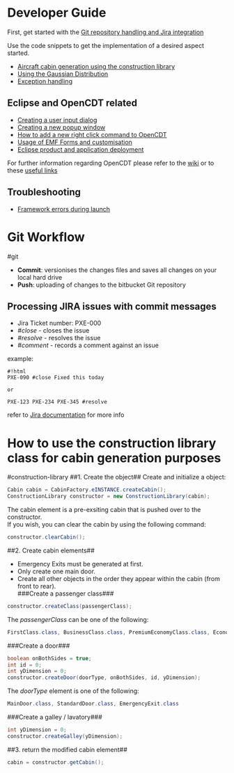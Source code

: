# Developer Guide #

First, get started with the [Git repository handling and Jira integration](#git)

Use the code snippets to get the implementation of a desired aspect started. 
 
* [Aircraft cabin generation using the construction library](#construction-library)
* [Using the Gaussian Distribution](#gaussian)
* [Exception handling](#java-exception)

## Eclipse and OpenCDT related ##
* [Creating a user input dialog](#input-dialog)
* [Creating a new popup window](#help-window)
* [How to add a new right click command to OpenCDT](#opencdt-right-click-command)
* [Usage of EMF Forms and customisation](#emf-forms)
* [Eclipse product and application deployment](http://www.vogella.com/tutorials/EclipseProductDeployment/article.html#deployment_deltapack)

For further information regarding OpenCDT please refer to the [wiki](http://bitbucket.org/opencdt/opencdt/wiki/Home) or to these [useful links](#useful-links)

## Troubleshooting
* [Framework errors during launch](#error-framework)


# Git Workflow #
#git

* **Commit**: versionises the changes files and saves all changes on your local hard drive
* **Push**: uploading of changes to the bitbucket Git repository

## Processing JIRA issues with commit messages ##
* Jira Ticket number: PXE-000
* *#close* - closes the issue
* *#resolve* - resolves the issue
* *#comment* - records a comment against an issue

example:
```
#!html
PXE-090 #close Fixed this today

or

PXE-123 PXE-234 PXE-345 #resolve
```
refer to [Jira documentation](https://confluence.atlassian.com/display/BITBUCKET/Processing+JIRA+issues+with+commit+messages) for more info

# How to use the construction library class for cabin generation purposes #
#construction-library
##1. Create the object##
Create and initialize a object:
```java
Cabin cabin = CabinFactory.eINSTANCE.createCabin();
ConstructionLibrary constructor = new ConstructionLibrary(cabin);
```
The cabin element is a pre-exsiting cabin that is pushed over to the constructor.  
If you wish, you can clear the cabin by using the following command:
```java
constructor.clearCabin();
```
##2. Create cabin elements##
* Emergency Exits must be generated at first.  
* Only create one main door.  
* Create all other objects in the order they appear within the cabin (from front to rear).  
###Create a passenger class###
```java
constructor.createClass(passengerClass);
```
The *passengerClass* can be one of the following:
```java
FirstClass.class, BusinessClass.class, PremiumEconomyClass.class, EconomyClass.class
```
###Create a door###
```java
boolean onBothSides = true;
int id = 0;
int yDimension = 0;
constructor.createDoor(doorType, onBothSides, id, yDimension);
```
The *doorType* element is one of the following:
```java
MainDoor.class, StandardDoor.class, EmergencyExit.class
```
###Create a galley / lavatory###
```java
int yDimension = 0;
constructor.createGalley(yDimension);
```

##3. return the modified cabin element##
```java
cabin = constructor.getCabin();
```






